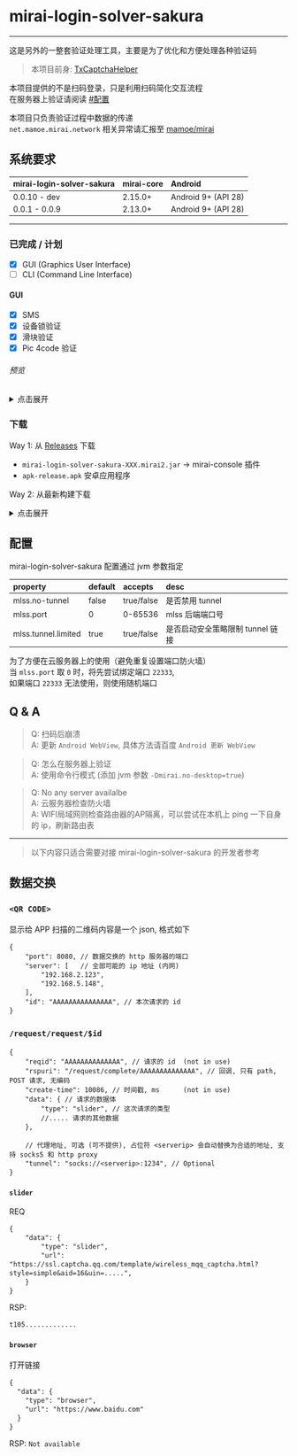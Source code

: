 # mirai-login-solver-sakura

--------------------------

这是另外的一整套验证处理工具，主要是为了优化和方便处理各种验证码

> 本项目前身: [TxCaptchaHelper](https://github.com/mzdluo123/TxCaptchaHelper)

本项目提供的不是扫码登录，只是利用扫码简化交互流程  
在服务器上验证请阅读 [#配置](#配置)  

本项目只负责验证过程中数据的传递  
`net.mamoe.mirai.network` 相关异常请汇报至 [mamoe/mirai](https://github.com/mamoe/mirai/issues)

## 系统要求

| mirai-login-solver-sakura | mirai-core | Android             |
|:--------------------------|:-----------|:--------------------|
| 0.0.10 - dev              | 2.15.0+    | Android 9+ (API 28) |
| 0.0.1 - 0.0.9             | 2.13.0+    | Android 9+ (API 28) |

--------------

### 已完成 / 计划

- [X] GUI (Graphics User Interface)
- [ ] CLI (Command Line Interface)

#### GUI

- [X] SMS
- [X] 设备锁验证
- [X] 滑块验证
- [X] Pic 4code 验证

###### 预览

<details>
<summary>点击展开</summary>

![](.images/main-snapshot/img.webp)

![](.images/main-snapshot/img_1.webp)

![](.images/main-snapshot/img_2.webp)

![](.images/main-snapshot/img_3.webp)

</details>

### 下载

Way 1:
从 [Releases](https://github.com/KasukuSakura/mirai-login-solver-sakura/releases)
下载

- `mirai-login-solver-sakura-XXX.mirai2.jar` -> mirai-console 插件
- `apk-release.apk` 安卓应用程序

Way 2: 从最新构建下载

<details>
<summary>点击展开</summary>

![](.images/download-from-ci/img.webp)

![](.images/download-from-ci/img_1.webp)

![](.images/download-from-ci/img_2.webp)

下载的压缩包里有全部的最新构建成果

</details>


## 配置

mirai-login-solver-sakura 配置通过 jvm 参数指定

| property                  | default | accepts    | desc                             |
|:--------------------------|:--------|:-----------|:---------------------------------|
| mlss.no-tunnel            | false   | true/false | 是否禁用 tunnel                      |
| mlss.port                 | 0       | 0-65536    | mlss 后端端口号                       |
| mlss.tunnel.limited       | true    | true/false | 是否启动安全策略限制 tunnel 链接             |

为了方便在云服务器上的使用（避免重复设置端口防火墙）  
当 `mlss.port` 取 `0` 时，将先尝试绑定端口 `22333`,   
如果端口 `22333` 无法使用，则使用随机端口

## Q & A

> Q: 扫码后崩溃 <br/>
> A: 更新 `Android WebView`, 具体方法请百度 `Android 更新 WebView`

> Q: 怎么在服务器上验证 <br/>
> A: 使用命令行模式 (添加 jvm 参数 `-Dmirai.no-desktop=true`)

> Q: No any server availalbe <br/>
> A: 云服务器检查防火墙 <br/>
> A: WIFI局域网则检查路由器的AP隔离，可以尝试在本机上 ping 一下自身的 ip，刷新路由表

---------

> 以下内容只适合需要对接 mirai-login-solver-sakura 的开发者参考
## 数据交换

### `<QR CODE>`

显示给 APP 扫描的二维码内容是一个 json, 格式如下

```json5
{
    "port": 8080, // 数据交换的 http 服务器的端口
    "server": [   // 全部可能的 ip 地址 (内网)
        "192.168.2.123",
        "192.168.5.148",
    ],
    "id": "AAAAAAAAAAAAAAA", // 本次请求的 id
}
```

### `/request/request/$id`

```json5
{
    "reqid": "AAAAAAAAAAAAAA", // 请求的 id  (not in use)
    "rspuri": "/request/complete/AAAAAAAAAAAAAA", // 回调, 只有 path, POST 请求, 无编码
    "create-time": 10086, // 时间戳, ms      (not in use)
    "data": { // 请求的数据体
        "type": "slider", // 这次请求的类型
        //..... 请求的其他数据
    },

    // 代理地址, 可选 (可不提供), 占位符 <serverip> 会自动替换为合适的地址, 支持 socks5 和 http proxy
    "tunnel": "socks://<serverip>:1234", // Optional
}
```

#### `slider`

REQ

```json5
{
    "data": {
        "type": "slider",
        "url": "https://ssl.captcha.qq.com/template/wireless_mqq_captcha.html?style=simple&aid=16&uin=.....",
    }
}
```

RSP:

```text
t105.............
```

#### `browser`

打开链接
```json5
{
  "data": {
    "type": "browser",
    "url": "https://www.baidu.com"
  }
}
```

RSP: `Not available`
